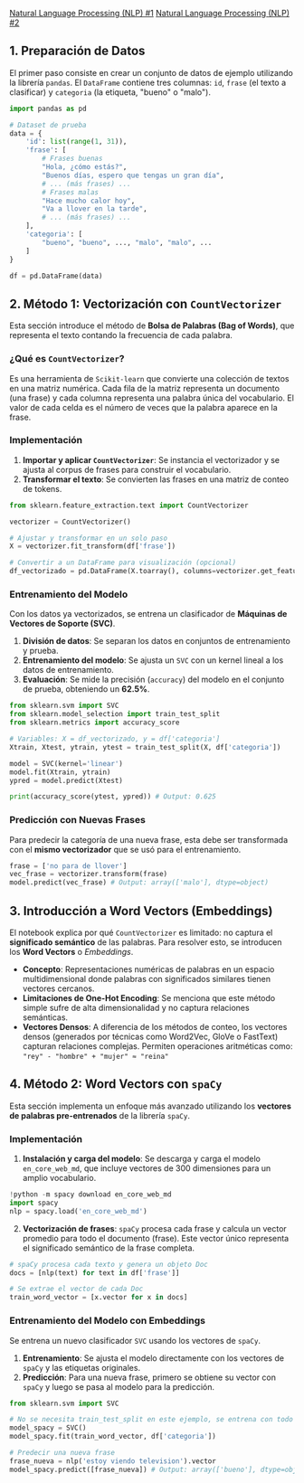 [Natural Language Processing (NLP) #1](https://www.youtube.com/watch?v=Tg1MjMIVArc&t=97s)
[Natural Language Processing (NLP) #2](https://www.youtube.com/watch?v=RkYuH_K7Fx4)


## 1\. Preparación de Datos

El primer paso consiste en crear un conjunto de datos de ejemplo utilizando la librería `pandas`. El `DataFrame` contiene tres columnas: `id`, `frase` (el texto a clasificar) y `categoria` (la etiqueta, "bueno" o "malo").

```python
import pandas as pd

# Dataset de prueba
data = {
    'id': list(range(1, 31)),
    'frase': [
        # Frases buenas
        "Hola, ¿cómo estás?",
        "Buenos días, espero que tengas un gran día",
        # ... (más frases) ...
        # Frases malas
        "Hace mucho calor hoy",
        "Va a llover en la tarde",
        # ... (más frases) ...
    ],
    'categoria': [
        "bueno", "bueno", ..., "malo", "malo", ...
    ]
}

df = pd.DataFrame(data)
```

## 2\. Método 1: Vectorización con `CountVectorizer`

Esta sección introduce el método de **Bolsa de Palabras (Bag of Words)**, que representa el texto contando la frecuencia de cada palabra.

### ¿Qué es `CountVectorizer`?

Es una herramienta de `Scikit-learn` que convierte una colección de textos en una matriz numérica. Cada fila de la matriz representa un documento (una frase) y cada columna representa una palabra única del vocabulario. El valor de cada celda es el número de veces que la palabra aparece en la frase.

### Implementación

1.  **Importar y aplicar `CountVectorizer`**: Se instancia el vectorizador y se ajusta al corpus de frases para construir el vocabulario.
2.  **Transformar el texto**: Se convierten las frases en una matriz de conteo de tokens.

<!-- end list -->

```python
from sklearn.feature_extraction.text import CountVectorizer

vectorizer = CountVectorizer()

# Ajustar y transformar en un solo paso
X = vectorizer.fit_transform(df['frase'])

# Convertir a un DataFrame para visualización (opcional)
df_vectorizado = pd.DataFrame(X.toarray(), columns=vectorizer.get_feature_names_out())
```

### Entrenamiento del Modelo

Con los datos ya vectorizados, se entrena un clasificador de **Máquinas de Vectores de Soporte (SVC)**.

1.  **División de datos**: Se separan los datos en conjuntos de entrenamiento y prueba.
2.  **Entrenamiento del modelo**: Se ajusta un `SVC` con un kernel lineal a los datos de entrenamiento.
3.  **Evaluación**: Se mide la precisión (`accuracy`) del modelo en el conjunto de prueba, obteniendo un **62.5%**.

<!-- end list -->

```python
from sklearn.svm import SVC
from sklearn.model_selection import train_test_split
from sklearn.metrics import accuracy_score

# Variables: X = df_vectorizado, y = df['categoria']
Xtrain, Xtest, ytrain, ytest = train_test_split(X, df['categoria'])

model = SVC(kernel='linear')
model.fit(Xtrain, ytrain)
ypred = model.predict(Xtest)

print(accuracy_score(ytest, ypred)) # Output: 0.625
```

### Predicción con Nuevas Frases

Para predecir la categoría de una nueva frase, esta debe ser transformada con el **mismo vectorizador** que se usó para el entrenamiento.

```python
frase = ['no para de llover']
vec_frase = vectorizer.transform(frase)
model.predict(vec_frase) # Output: array(['malo'], dtype=object)
```

## 3\. Introducción a Word Vectors (Embeddings)

El notebook explica por qué `CountVectorizer` es limitado: no captura el **significado semántico** de las palabras. Para resolver esto, se introducen los **Word Vectors** o *Embeddings*.

  - **Concepto**: Representaciones numéricas de palabras en un espacio multidimensional donde palabras con significados similares tienen vectores cercanos.
  - **Limitaciones de One-Hot Encoding**: Se menciona que este método simple sufre de alta dimensionalidad y no captura relaciones semánticas.
  - **Vectores Densos**: A diferencia de los métodos de conteo, los vectores densos (generados por técnicas como Word2Vec, GloVe o FastText) capturan relaciones complejas. Permiten operaciones aritméticas como:
    `"rey" - "hombre" + "mujer" ≈ "reina"`

## 4\. Método 2: Word Vectors con `spaCy`

Esta sección implementa un enfoque más avanzado utilizando los **vectores de palabras pre-entrenados** de la librería `spaCy`.

### Implementación

1.  **Instalación y carga del modelo**: Se descarga y carga el modelo `en_core_web_md`, que incluye vectores de 300 dimensiones para un amplio vocabulario.

<!-- end list -->

```python
!python -m spacy download en_core_web_md
import spacy
nlp = spacy.load('en_core_web_md')
```

2.  **Vectorización de frases**: `spaCy` procesa cada frase y calcula un vector promedio para todo el documento (frase). Este vector único representa el significado semántico de la frase completa.

<!-- end list -->

```python
# spaCy procesa cada texto y genera un objeto Doc
docs = [nlp(text) for text in df['frase']]

# Se extrae el vector de cada Doc
train_word_vector = [x.vector for x in docs]
```

### Entrenamiento del Modelo con Embeddings

Se entrena un nuevo clasificador `SVC` usando los vectores de `spaCy`.

1.  **Entrenamiento**: Se ajusta el modelo directamente con los vectores de `spaCy` y las etiquetas originales.
2.  **Predicción**: Para una nueva frase, primero se obtiene su vector con `spaCy` y luego se pasa al modelo para la predicción.

<!-- end list -->

```python
from sklearn.svm import SVC

# No se necesita train_test_split en este ejemplo, se entrena con todo el dataset
model_spacy = SVC()
model_spacy.fit(train_word_vector, df['categoria'])

# Predecir una nueva frase
frase_nueva = nlp('estoy viendo television').vector
model_spacy.predict([frase_nueva]) # Output: array(['bueno'], dtype=object)
```